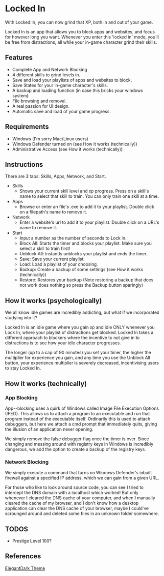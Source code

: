 # Locked In

With Locked In, you can now grind that XP, both in and out of your game.

Locked In is an app that allows you to block apps and websites, and focus for however long you want. Whenever you enter this 'locked in' mode, you'll be free from distractions, all while your in-game character grind their skills.

## Features
- Complete App and Network Blocking
- 4 different skills to grind levels in.
- Save and load your playlists of apps and websites to block.
- Save States for your in-game character's skills.
- A backup and loading function (in case this bricks your windows system)
- File browsing and removal.
- A real passion for UI design.
- Automatic save and load of your game progress.

## Requirements
- Windows (I'm sorry Mac/Linux users)
- Windows Defender turned on (see How it works (technically))
- Administrative Access (see How it works (technically))

## Instructions
There are 3 tabs: Skills, Apps, Network, and Start.

- Skills
    - Shows your current skill level and xp progress. Press on a skill's name to select that skill to train. You can only train one skill at a time. 
- Apps
    - Browse or enter an file's .exe to add it to your playlist. Double click on a filepath's name to remove it.
- Network
    - Enter a website's url to add it to your playlist. Double click on a URL's name to remove it.
- Start
    - Input a number as the number of seconds to Lock In. 
    - Block All: Starts the timer and blocks your playlist. Make sure you select a skill to train first!
    - Unblock All: Instantly unblocks your playlist and ends the timer.
    - Save: Save your current playlist.
    - Load: Load a playlist of your choosing.
    - Backup: Create a backup of some settings (see How it works (technically))
    - Restore: Restores your backup (Note restoring a backup that does not work does nothing so press the Backup button sparingly)

## How it works (psychologically)
We all know idle games are incredibly addicting, but what if we incorporated studying into it?

Locked In is an idle game where you gain xp and idle ONLY whenever you Lock In, where your playlist of distractions get blocked.
Locked In takes a different approach to blockers where the incentive to not give in to distractions is to see how your idle character progresses.

The longer (up to a cap of 90 minutes) you set your timer, the higher the multiplier for experience you gain, and any time you use the Unblock All button, your experience multiplier is severely decreased, incentivising users to stay Locked In.


## How it works (technically)
### App Blocking
App--blocking uses a quirk of Windows called Image File Execution Options (IFEO). This allows us to attach a program to an executable and run that program instead of the executable itself. Ordinarily this is used to attach debuggers, but here we attach a cmd prompt that immediately quits, giving the illusion of an application never opening.


We simply remove the false debugger flag once the timer is over. Since changing and messing around with registry keys in Windows is 
incredibly dangerous, we add the option to create a backup of the registry keys.

### Network Blocking
We simply execute a command that turns on Windows Defender's inbuilt firewall against a specified IP address, which we can gain from
a given URL.

For those who like to look around source code, you can see I tried to intercept the DNS domain with a localhost which worked! But only
whenever I cleared the DNS cache of your computer, and when I manually cleared the cache of my browser, and I don't know how
a desktop application can clear the DNS cache of your browser, maybe I could've scrounged around and deleted some files in an unknown
folder somewhere.

## TODOS
- Prestige Level 100?



References
---------------------------------------

[ElegantDark Theme](https://github.com/GTRONICK/QSS/blob/master/ElegantDark.qss)

